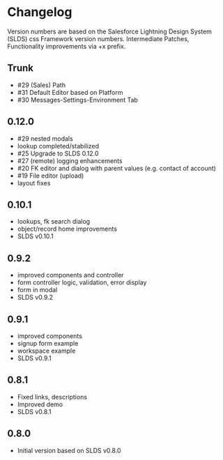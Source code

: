 # Changelog

Version numbers are based on the Salesforce Lightning Design System (SLDS) css Framework version numbers. 
Intermediate Patches, Functionality improvements via +x prefix.

## Trunk

- #29 (Sales) Path 
- #31 Default Editor based on Platform
- #30 Messages-Settings-Environment Tab

## 0.12.0

- #29 nested modals
- lookup completed/stabilized
- #25 Upgrade to SLDS 0.12.0
- #27 (remote) logging enhancements
- #20 FK editor and dialog with parent values (e.g. contact of account)
- #19 File editor (upload)
- layout fixes

## 0.10.1

- lookups, fk search dialog
- object/record home improvements
- SLDS v0.10.1

## 0.9.2

- improved components and controller
- form controller logic, validation, error display
- form in modal
- SLDS v0.9.2

## 0.9.1

- improved components
- signup form example
- workspace example
- SLDS v0.9.1

## 0.8.1

- Fixed links, descriptions
- Improved demo
- SLDS v0.8.1

## 0.8.0

- Initial version based on SLDS v0.8.0


